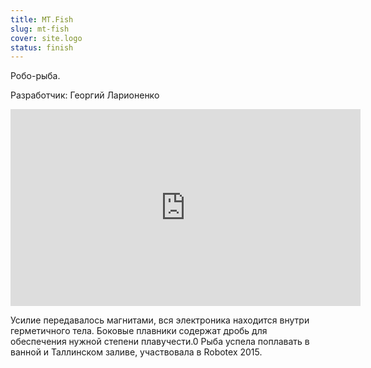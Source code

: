 ```yaml
---
title: MT.Fish
slug: mt-fish
cover: site.logo
status: finish
---
```


Робо-рыба.

Разработчик: Георгий Ларионенко

<iframe width="560" height="315" src="https://www.youtube-nocookie.com/embed/fYqbsCFRuS0" frameborder="0" allow="accelerometer; autoplay; clipboard-write; encrypted-media; gyroscope; picture-in-picture" allowfullscreen></iframe>

Усилие передавалось магнитами, вся электроника находится внутри герметичного тела. Боковые плавники содержат дробь для обеспечения нужной степени плавучести.0
Рыба успела поплавать в ванной и Таллинском заливе, участвовала в Robotex 2015.